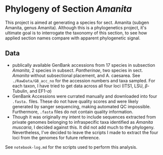 # Phylogeny of Section _Amanita_ 

This project is aimed at generating a species for sect. Amanita (subgen Amanita, genus Amanita). Although this is a phylogenetics project, it's ultimate goal is to interrogate the taxonomy of this section, to see how applied section names compare with apparent phylogenetic signal.

## Data  
* publically available GenBank accessions from 17 species in subsection _Amanita_, 2 species in subsect. *Pantherinae*, two species in sect. *Amanita* without subsectional placement, and A. caesarea. See `./RawData/GB_acc_no` for the accession numbers and taxa sampled. For each taxon, I have tried to get data across all four loci (ITS1, LSU, $\beta$-Tubulin, and EF1-$\alpha$)
* GenBank Accessions were currated manually and downloaded into four `.fasta.` files. These do not have quality scores and were likely generated by sanger sequencing, making automated QC impossible. Furthermore, `.fasta` files do not contain quality information. 
* Though it was originally my intent to include sequences extracted from private genomes belonging to infraspecific taxa identified as _Amanita muscaria_, I decided against this. It did not add much to the phylogeny. Nevertheless, I've decided to leave the scripts I made to extract the four loci from the genomes for future reference. 

See `notebook-log.md` for the scripts used to perform this analysis. 